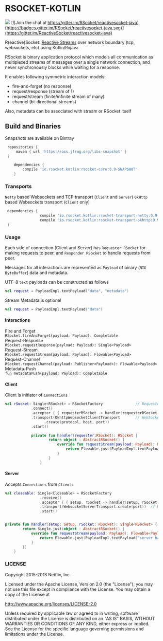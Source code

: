 # RSOCKET-KOTLIN
<a href='https://travis-ci.org/rsocket/rsocket-kotlin/builds'><img src='https://travis-ci.org/rsocket/rsocket-kotlin.svg?branch=master'></a> [![Join the chat at https://gitter.im/RSocket/reactivesocket-java](https://badges.gitter.im/RSocket/reactivesocket-java.svg)](https://gitter.im/ReactiveSocket/reactivesocket-java)

R(eactive)Socket: [Reactive Streams](http://www.reactive-streams.org/) over network boundary (tcp, websockets, etc) using Kotlin/Rxjava

RSocket is binary application protocol which models all communication as multiplexed streams of messages over a single network connection, and never synchronously blocks while waiting for a response.

It enables following symmetric interaction models:

*  fire-and-forget (no response)
* request/response (stream of 1)
* request/stream (finite/infinite stream of many)
*  channel (bi-directional streams)

Also, metadata can be associated with stream or RSocket itself

## Build and Binaries

  Snapshots are available on Bintray
   ```groovy
    repositories {
        maven { url 'https://oss.jfrog.org/libs-snapshot' }
    }
```

```groovy
    dependencies {
        compile 'io.rsocket.kotlin:rsocket-core:0.9-SNAPSHOT'
    }
```
### Transports
`Netty` based Websockets and TCP transport (`Client` and `Server`)
`OkHttp` based Websockets transport (`Client` only)
```groovy
 dependencies {
                compile 'io.rsocket.kotlin:rsocket-transport-netty:0.9-SNAPSHOT'
                compile 'io.rsocket.kotlin:rsocket-transport-okhttp:0.9-SNAPSHOT'
 }
```
### Usage
Each side of connection (Client and Server) has `Requester RSocket` for making requests to peer, and `Responder RSocket` to handle requests from peer.

Messages for all  interactions are represented as `Payload` of binary (`NIO ByteBuffer`) data   and metadata.

UTF-8 `text` payloads can be constructed as follows
```kotlin
val request = PayloadImpl.textPayload("data", "metadata")
```
Stream Metadata is optional
```kotlin
val request = PayloadImpl.textPayload("data")
```
#### Interactions
   Fire and Forget  
  `RSocket.fireAndForget(payload: Payload): Completable`  
   Request-Response  
   `RSocket.requestResponse(payload: Payload): Single<Payload>`  
   Request-Stream  
   `RSocket.requestStream(payload: Payload): Flowable<Payload>`  
   Request-Channel  
   `RSocket.requestChannel(payload: Publisher<Payload>): Flowable<Payload>`  
   Metadata-Push  
   `fun metadataPush(payload: Payload): Completable`  

#### Client
  Client is initiator of `Connections`
  ```kotlin
  val rSocket: Single<RSocket> = RSocketFactory               // Requester RSocket
              .connect()
              .acceptor { { requesterRSocket -> handler(requesterRSocket) } }  // Optional handler RSocket
              .transport(OkhttpWebsocketClientTransport       // WebSockets transport
                    .create(protocol, host, port))
              .start()

              private fun handler(requester:RSocket): RSocket {
                      return object : AbstractRSocket() {
                          override fun requestStream(payload: Payload): Flowable<Payload> {
                              return Flowable.just(PayloadImpl.textPayload("client handler response"))
                          }
                      }
                  }
```
#### Server
Accepts `Connections` from `Clients`
```kotlin
val closeable: Single<Closeable> = RSocketFactory
                .receive()
                .acceptor { { setup, rSocket -> handler(setup, rSocket) } } // server handler RSocket
                .transport(WebsocketServerTransport.create(port))  // Netty websocket transport
                .start()


private fun handler(setup: Setup, rSocket: RSocket): Single<RSocket> {
        return Single.just(object : AbstractRSocket() {
            override fun requestStream(payload: Payload): Flowable<Payload> {
                return Flowable.just(PayloadImpl.textPayload("server handler response"))
            }
        })
    }

```

### LICENSE

Copyright 2015-2018 Netflix, Inc.

Licensed under the Apache License, Version 2.0 (the "License");
you may not use this file except in compliance with the License.
You may obtain a copy of the License at

http://www.apache.org/licenses/LICENSE-2.0

Unless required by applicable law or agreed to in writing, software
distributed under the License is distributed on an "AS IS" BASIS,
WITHOUT WARRANTIES OR CONDITIONS OF ANY KIND, either express or implied.
See the License for the specific language governing permissions and
limitations under the License.